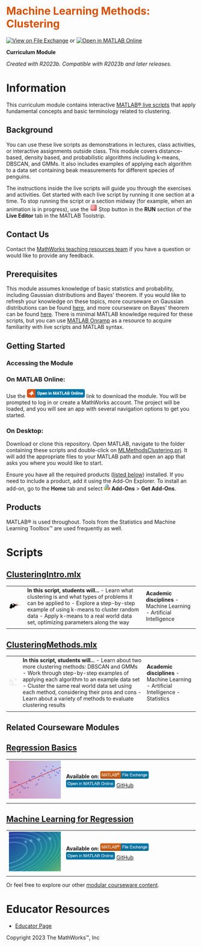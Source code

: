 <a name="T_DEF03274"></a>
# <span style="color:rgb(213,80,0)">Machine Learning Methods: Clustering</span>
<a name="H_053613DF"></a>

[![View on File Exchange](https://www.mathworks.com/matlabcentral/images/matlab-file-exchange.svg)](https://www.mathworks.com/matlabcentral/fileexchange/135381-machine-learning-methods-clustering) or [![Open in MATLAB Online](https://www.mathworks.com/images/responsive/global/open-in-matlab-online.svg)](https://matlab.mathworks.com/open/github/v1?repo=MathWorks-Teaching-Resources/Machine-Learning-Methods-Clustering&project=MLMethodsClustering.prj)

**Curriculum Module**

_Created with R2023b. Compatible with R2023b and later releases._

# Information

This curriculum module contains interactive [MATLAB® live scripts](https://www.mathworks.com/products/matlab/live-editor.html) that apply fundamental concepts and basic terminology related to clustering.

<a name="H_F00D98E4"></a>
## Background

You can use these live scripts as demonstrations in lectures, class activities, or interactive assignments outside class. This module covers distance-based, density based, and probabilistic algorithms including k-means, DBSCAN, and GMMs. It also includes examples of applying each algorithm to a data set containing beak measurements for different species of penguins.


The instructions inside the live scripts will guide you through the exercises and activities. Get started with each live script by running it one section at a time. To stop running the script or a section midway (for example, when an animation is in progress), use the <img src="Images/image_0.png" width="19" alt="image_0.png"> Stop button in the **RUN** section of the **Live Editor** tab in the MATLAB Toolstrip.

## Contact Us

Contact the [MathWorks teaching resources team](mailto:onlineteaching@mathworks.com) if you have a question or would like to provide any feedback.

<a name="H_30BC7141"></a>
## Prerequisites

This module assumes knowledge of basic statistics and probability, including Gaussian distributions and Bayes' theorem. If you would like to refresh your knowledge on these topics, more courseware on Gaussian distributions can be found [here](https://matlab.mathworks.com/open/github/v1?repo=MathWorks-Teaching-Resources/Descriptive-Stats-and-Probability&project=StatsAndProb.prj&file=continuousDistributions.mlx), and more courseware on Bayes' theorem can be found [here](https://matlab.mathworks.com/open/github/v1?repo=MathWorks-Teaching-Resources/Probability-Theory&project=Probability.prj&file=inferenceBayes.mlx). There is minimal MATLAB knowledge required for these scripts, but you can use [MATLAB Onramp](https://matlabacademy.mathworks.com/details/matlab-onramp/gettingstarted) as a resource to acquire familiarity with live scripts and MATLAB syntax.

<a name="H_330E72C3"></a>
## Getting Started
### Accessing the Module
### **On MATLAB Online:**

Use the  [<img src="Images/image_1.png" width="154" alt="image_1.png">](https://matlab.mathworks.com/open/github/v1?repo=MathWorks-Teaching-Resources/Machine-Learning-Methods-Clustering&project=MLMethodsClustering.prj)  link to download the module. You will be prompted to log in or create a MathWorks account. The project will be loaded, and you will see an app with several navigation options to get you started.

### **On Desktop:**

Download or clone this repository. Open MATLAB, navigate to the folder containing these scripts and double-click on [MLMethodsClustering.prj](MLMethodsClustering.prj). It will add the appropriate files to your MATLAB path and open an app that asks you where you would like to start. 


Ensure you have all the required products ([listed below](#H_E850B4FF)) installed. If you need to include a product, add it using the Add-On Explorer. To install an add-on, go to the **Home** tab and select  <img src="Images/image_2.png" width="16" alt="image_2.png"> **Add-Ons** > **Get Add-Ons**. 

<a name="H_E850B4FF"></a>
## Products

MATLAB® is used throughout. Tools from the Statistics and Machine Learning Toolbox™ are used frequently as well.

<a name="H_E8C62B23"></a>
# Scripts

## [**ClusteringIntro.mlx**](https://matlab.mathworks.com/open/github/v1?repo=MathWorks-Teaching-Resources/Machine-Learning-Methods-Clustering&project=MLMethodsClustering.prj&file=ClusteringIntro.mlx) 
|      |      |      |
| :-- | :-- | :-- |
| <img src="Images/image_3.png" width="251" alt="image_3.png"> | **In this script, students will...**  -  Learn what clustering is and what types of problems it can be applied to  -  Explore a step-by-step example of using k-means to cluster random data  -  Apply k-means to a real world data set, optimizing parameters along the way | **Academic disciplines**  -  Machine Learning  -  Artificial Intelligence  |
|      |      |       |

## [**ClusteringMethods.mlx**](https://matlab.mathworks.com/open/github/v1?repo=MathWorks-Teaching-Resources/Machine-Learning-Methods-Clustering&project=MLMethodsClustering.prj&file=ClusteringMethods.mlx) 
|      |      |      |
| :-- | :-- | :-- |
| <img src="Images/image_4.png" width="209" alt="image_4.png"> | **In this script, students will...**  -  Learn about two more clustering methods: DBSCAN and GMMs  -  Work through step-by-step examples of applying each algorithm to an example data set  -  Cluster the same real world data set using each method, considering their pros and cons  -  Learn about a variety of methods to evaluate clustering results | **Academic disciplines**  -  Machine Learning  -  Artificial Intelligence  -  Statistics  |
|      |      |       |

## Related Courseware Modules
<a name="H_792FBE0F"></a>
## [**Regression Basics**](https://www.mathworks.com/matlabcentral/fileexchange/93435-regression-basics)
|      |      |
| :-- | :-- |
| <img src="Images/image_5.png" width="171" alt="image_5.png"> | **Available on:** [<img src="Images/image_6.png" width="129" alt="image_6.png">](https://www.mathworks.com/matlabcentral/fileexchange/93435-regression-basics)  [<img src="Images/image_7.png" width="130" alt="image_7.png">](https://matlab.mathworks.com/open/github/v1?repo=MathWorks-Teaching-Resources/Regression-Basics&project=RegressionBasics.prj) [GitHub](https://github.com/MathWorks-Teaching-Resources/Regression-Basics)  |
|      |       |

<a name="H_6E8B4D8B"></a>
<a name="H_61EB2540"></a>
## [**Machine Learning for Regression**](https://www.mathworks.com/matlabcentral/fileexchange/95903-machine-learning-for-regression)
|      |      |
| :-- | :-- |
| <img src="Images/image_8.png" width="171" alt="image_8.png"> | **Available on:** [<img src="Images/image_9.png" width="129" alt="image_9.png">](https://www.mathworks.com/matlabcentral/fileexchange/95903-machine-learning-for-regression)  [<img src="Images/image_10.png" width="130" alt="image_10.png">](https://matlab.mathworks.com/open/github/v1?repo=MathWorks-Teaching-Resources/Machine-Learning-for-Regression&project=MLforRegression.prj) [GitHub](https://github.com/MathWorks-Teaching-Resources/Machine-Learning-for-Regression)  |
|      |       |


Or feel free to explore our other [modular courseware content](https://www.mathworks.com/matlabcentral/fileexchange/?q=tag%3A%22courseware+module%22&sort=downloads_desc_30d).

# Educator Resources
-  [Educator Page](https://www.mathworks.com/academia/educators.html) 


Copyright 2023 The MathWorks™, Inc



